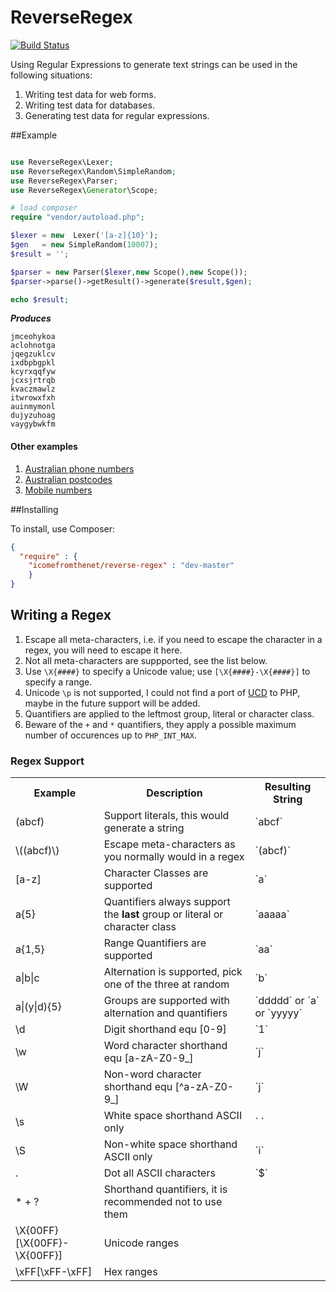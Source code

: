 ReverseRegex
============

[![Build Status](https://travis-ci.org/icomefromthenet/ReverseRegex.png)](https://travis-ci.org/icomefromthenet/ReverseRegex)

Using Regular Expressions to generate text strings can be used in the following situations:

1. Writing test data for web forms.
2. Writing test data for databases.
3. Generating test data for regular expressions.


##Example

```php

use ReverseRegex\Lexer;
use ReverseRegex\Random\SimpleRandom;
use ReverseRegex\Parser;
use ReverseRegex\Generator\Scope;

# load composer
require "vendor/autoload.php";

$lexer = new  Lexer('[a-z]{10}');
$gen   = new SimpleRandom(10007);
$result = '';

$parser = new Parser($lexer,new Scope(),new Scope());
$parser->parse()->getResult()->generate($result,$gen);

echo $result;

```

***Produces***

```
jmceohykoa
aclohnotga
jqegzuklcv
ixdbpbgpkl
kcyrxqqfyw
jcxsjrtrqb
kvaczmawlz
itwrowxfxh
auinmymonl
dujyzuhoag
vaygybwkfm
```


#### Other examples

1. [Australian phone numbers](https://github.com/icomefromthenet/ReverseRegex/blob/master/examples/ausphone.php)
2. [Australian postcodes](https://github.com/icomefromthenet/ReverseRegex/blob/master/examples/auspostcode.php)
3. [Mobile numbers](https://github.com/icomefromthenet/ReverseRegex/blob/master/examples/mobilenumbers.php)


##Installing

To install, use Composer:

```json
{
  "require" : {
	"icomefromthenet/reverse-regex" : "dev-master"
    }
}
```


## Writing a Regex

1. Escape all meta-characters, i.e. if you need to escape the character in a regex, you will need to escape it here.
2. Not all meta-characters are suppported, see the list below.
3. Use `\X{####}` to specify a Unicode value; use `[\X{####}-\X{####}]` to specify a range.
4. Unicode `\p` is not supported, I could not find a port of [UCD](http://www.unicode.org/ucd/) to PHP, maybe in the future support will be added.
5. Quantifiers are applied to the leftmost group, literal or character class.
6. Beware of the `+` and `*` quantifiers, they apply a possible maximum number of occurences up to `PHP_INT_MAX`.


### Regex Support

<table>
 <tr>
  <th>
    Example
  </th>
  <th>
    Description
  </th>
  <th>
    Resulting String
  </th>
 </tr>

 <tr>
  <td> (abcf) </td> <td> Support literals, this would generate a string </td> <td>`abcf`</td>
 </tr>
 <tr>
   <td> \((abcf)\) </td> <td> Escape meta-characters as you normally would in a regex </td> <td>`(abcf)`</td>
 </tr>
 <tr>
  <td> [a-z] </td> <td> Character Classes are supported </td> <td>`a`</td>
 </tr>
 <tr>
  <td> a{5} </td> <td> Quantifiers always support the <strong>last</strong> group or literal or character class </td> <td>`aaaaa`</td>
 </tr>
 <tr>
  <td> a{1,5} </td> <td> Range Quantifiers are supported</td> <td>`aa`</td>
 </tr>
 <tr>
  <td> a|b|c </td> <td> Alternation is supported, pick one of the three at random </td> <td>`b`</td>
 </tr>
 <tr>
  <td> a|(y|d){5} </td> <td> Groups are supported with alternation and quantifiers </td> <td>`ddddd` or `a` or `yyyyy` </td>
 </tr>
 <tr>
  <tr>
    <td> \d </td> <td> Digit shorthand equ [0-9]  </td> <td>`1`</td>
  </tr>
  <tr>
    <td> \w </td><td> Word character shorthand equ [a-zA-Z0-9_]  </td> <td>`j`</td>
  </tr>
  <tr>
    <td> \W </td><td>Non-word character shorthand equ [^a-zA-Z0-9_]  </td> <td>`j`</td>
  </tr>
  <tr>
    <td> \s </td><td>White space shorthand ASCII only </td> <td>` `</td>
  </tr>
  <tr>
    <td> \S </td><td>Non-white space shorthand ASCII only </td> <td>`i`</td>
  </tr>
  <tr>
    <td> . </td><td>Dot all ASCII characters </td> <td>`$`</td>
  </tr>
  <tr>
    <td> * + ? </td><td>Shorthand quantifiers, it is recommended not to use them </td> <td> </td>
  </tr>
  <tr>
    <td> \X{00FF}[\X{00FF}-\X{00FF}] </td><td>Unicode ranges</td> <td> </td>
  </tr>
  <tr>
    <td> \xFF[\xFF-\xFF] </td><td> Hex ranges</td> <td> </td>
  </tr>
 </table>



